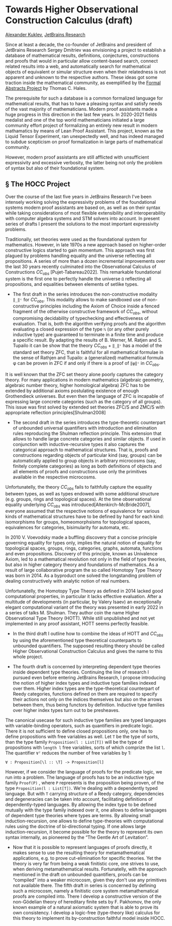 Towards Higher Observational Construction Calculus (draft)
==========================================================

[author]: mailto:a@kuklev.com "Alexander Kuklev, JetBrains Research"
[Alexander Kuklev](mailto:a@kuklev.com), [JetBrains Research](https://research.jetbrains.org/researchers/alexander.kuklev/)

Since at least a decade, the co-founder of JetBrains and president of JetBrains Research Sergey
Dmitriev was envisioning a project to establish a database of mathematical results, definitions,
conjectures, constructions and proofs that would in particular allow content-based search, connect
related results into a web, and automatically search for mathematical objects of equivalent or
simular structure even when their relatedness is not apparent and unknown to the respective authors.
These ideas got some traction inside the mathematical community, as exemplified by the
[Formal Abstracts Project](https://formalabstracts.github.io/) by Thomas C. Hales.


The prerequisite for such a database is a common formalized language for mathematical results, that
has to have a pleasing syntax and satisfy needs of the vast majority of mathematicians. Modern proof
assistants made a huge progress in this direction in the last few years. In 2020-2021 fields medalist
and one of the top world mathematicians initiated a large community effort project of formalizing an
entirely new result in modern mathamatics by means of Lean Proof Assistant. This project, known as
the Liquid Tensor Experiment, ran unexpectedly well, and has indeed managed to subdue scepticism on
proof formalization in large parts of mathematical community.

However, modern proof assistants are still afflicted with unsufficient expressivity and excessive
verbosity, the latter being not only the problem of syntax but also of their foundational system.

§ The HOCC Project
------------------

Over the course of the last five years in JetBrains Research I've been intensely working solving
the expressivity problems of the foundational systems modern proof assistants are based on, as well
as on their syntax while taking considerations of most flexible extensibility and interoperability
with computer algebra systems and STM solvers into account. In present series of drafts I present
the solutions to the most important expressivity problems.

Traditionally, set theories were used as the foundational system for mathematics. However, in late
1970s a new approach based on higher-order constructive logics started to gain momentum. This
approach was first plagued by problems handling equality and the universe reflecting all
propositions. A series of more than a dozen incremental improvements over the last 30 years
recently culminated into the Observational Calculus of Constructions $CC_{obs}$ [Pujet-Tabareau2022].
This remarkable foundational system is the first one to perfectly handle the universe `Ω`
reflecting all propositions, and equalities between elements of setlike types.

* The first draft in the series introduces the non-constructive modality `‖_‖ᶜ` for $CC_{obs}$.
This modality allows to make sandboxed use of non-constructive principles including the Axiom of
Choice inside a fenced fragment of the otherwise constructive framework of $CC_{obs}$, without
compromising decidability of typechecking and effectiveness of evaluation. That is, both the
algorithm verifying proofs and the algorithm evaluating a closed expression of the type `ℕ`
(or any other purely inductive type) are guaranteed to terminate in a finite time and produce
a specific result. By adapting the results of B. Werner, M. Ratjen and S. Tupailo it can be show
that the theory $CC_{obs}$ + `‖_‖ᶜ` has a model of the standard set theory ZFC, that is faithful
for all mathematical formulae in the sense of Rathjen and Tupailo: a (generalized) mathematical
formula φ can be proven in ZFC if and only if there is a proof of `‖φ‖ᶜ` in $CC_{obs}$.

It is well known that the ZFC set theory alone poorly captures the category theory. For many
applications in modern mathematics (algebraic geometry, algebraic number theory, higher
homological algebra) ZFC has to be extended by additional axioms postulating existence of
enough Grothendieck universes. But even then the language of ZFC is incapable of expressing
large concrete categories (such as the category of all groups). This issue was first solved
by extended set theories ZFC/S and ZMC/S with appropriate reflection principles[Shulman2008]

* The second draft in the series introduces the type-theoretic counterpart of unbounded universal
quantifiers with introduction and elimination rules reproducing the Shulman reflection principle.
This extension that allows to handle large concrete categories and similar objects. If used in
conjunction with inductive-recursive types it also captures the categorical approach to
mathematical structures. That is, proofs and constructions regarding objects of particular kind
(say, groups) can be automatically applied to group objects in arbitrary microcosms (say, finitely
complete categories) as long as both definitions of objects and all elements of proofs and
constructions use only the primitives available in the respective microcosms.

Unfortunatelly, the theory $CC_{obs}$ fails to faithfully capture the equality between types, as
well as types endowed with some additional structure (e.g. groups, rings and topological spaces).
At the time observational equality underlying $CC_{obs}$ was introduced[Altenkirch-McBride2007],
everyone assumed that the respective notions of equivalence for various kinds of mathematical
structures have to be defined by hand for each kind: isomorphisms for groups, homeomorphsisms
for topological spaces, equivalences for categories, bisimularity for automata, etc.

In 2010 V. Voevodsky made a buffling discovery that a concise principle governing equality for
types only, implies the natural notion of equality for topological spaces, groups, rings,
categories, graphs, automata, functions and even propositions. Discovery of this principle,
known as Univalence Axiom, led to a mathematical revolution not only in the field of type
theories, but also in higher category theory and foundations of mathematics. As a result of
large collaborative program the so called Homotopy Type Theory was born in 2014. As a byproduct
one solved the longstanding problem of dealing constructively with analytic notion of real numbers.

Unfortunatelly, the Homotopy Type Theory as defined in 2014 lacked good computational properties,
in particular it lacks effective evaluation. After a multitude of developments (in particular,
by Valery Isaev) an exceptionally elegant computational variant of the theory was presented in
early 2022 in a series of talks M. Shulman. They author coin the name Higher Observational Type
Theory (HOTT). While still unpublished and not yet implemented in any proof assistant, HOTT
seems perfectly feasible.

* In the third draft I outline how to combine the ideas of HOTT and $CC_{obs}$ by using the
aforementioned type theoretical counterparts to unbounded quantifiers. The supposed resulting
theory should be called Higher Observational Construction Calculus and gives the name to this
whole project.

* The fourth draft is concerned by interpreting dependent type theories inside dependent
type theories. Continuing the line of research I pursued even before entering JetBrains
Research, I propose introducing the notion of higher index types and inductive type families
indexed over them. Higher index types are the type-theoretical counterpart of Reedy categories,
functions defined on them are required to specify their actions not only on the indices themselves
but also on the arrows between them, thus being functors by definition. Inductive type families
over higher index types turn out to be presheaves.

The canonical usecase for such inductive type families are typed languages with variable-binding
operators, such as quantifiers in predicate logic. There it is not sufficient to define closed
propositions only, one has to define propositions with free variables as well. Let `T` be the
type of sorts, than the type family `Proposition(l : List[T])` will be the type of propositions with
`length l` free variables, sorts of which comprize the list `l`. The quantifier `∀ᵀ` reduces the number
of free variables by 1:
```
∀ : Proposition[\l :: \T] -> Proposition[l]
```
However, if we consider the language of proofs for the predicate logic, we run into a problem.
The language of proofs has to be an inductive type family `Proof(P)` , where `P` represents is the
proposition being proven, of the type `Proposition(l : List[T])`. We're dealing with a dependently
typed language. But with `T` carrying structure of a Reedy category, dependencies and degeneracies
can be taken into account, facilitating definitions of dependently-typed languages. By allowing
the index type to be defined mutually with the type family indexed over it, one allows to define
languages of dependent type theories where types are terms. By allowing small induction-recursion,
one allows to define type-theories with computational rules using the doctrine of bi-directional
typing. If one allows large induction-recursion, it become possible for the theory to represent
its own syntax internally, as pioneered by the “The Gentle Art of Levitation”.

* Now that it is possible to represent languages of proofs directly, it makes sense to use the
resulting theory for metamathematical applications, e.g. to prove cut-elimination for specific
theories. Yet the theory is very far from being a weak finitistic core, one strives to use, when
deriving metamathematical results. Fortunatelly, with the approach mentioned in the draft on
unbounded quantifiers, proofs can be “compiled” into a weaker microcosm, given they don't use
any primitives not available there. The fifth draft in series is concerned by defining such a
microcosm, namely a finitistic core system metamathematical proofs are compiled into.
There I develop a constructive version of the non-Gödelian theory of hereditary finite sets by
F. Pakhomov, the only known example of a natural axiomatic system that is able to prove its
own consistency. I develop a logic-free (type-theory like) calculus for this theory to implement
its by-construction faithful model inside HOCC.
